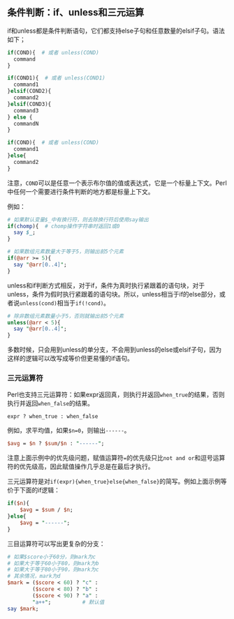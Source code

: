 ## 条件判断：if、unless和三元运算

if和unless都是条件判断语句，它们都支持else子句和任意数量的elsif子句。语法如下；
```perl
if(COND){  # 或者 unless(COND)
  command
}

if(COND1){  # 或者 unless(COND1)
  command1
}elsif(COND2){
  command2
}elsif(COND3){
  command3
} else {
  commandN
}

if(COND){  # 或者 unless(COND)
  command1
}else{
  command2
}
```

注意，`COND`可以是任意一个表示布尔值的值或表达式，它是一个标量上下文。Perl中任何一个需要进行条件判断的地方都是标量上下文。

例如：

```perl
# 如果默认变量$_中有换行符，则去除换行符后使用say输出
if(chomp){  # chomp操作字符串时返回1或0
  say $_;
}

# 如果数组元素数量大于等于5，则输出前5个元素
if(@arr >= 5){
  say "@arr[0..4]";
}
```

unless和if判断方式相反，对于if，条件为真时执行紧跟着的语句块，对于unless，条件为假时执行紧跟着的语句块。所以，unless相当于if的else部分，或者说`unless(cond)`相当于`if(!cond)`。

```perl
# 除非数组元素数量小于5，否则就输出前5个元素
unless(@arr < 5){
  say "@arr[0..4]";
}
```

多数时候，只会用到unless的单分支，不会用到unless的else或elsif子句，因为这样的逻辑可以改写成等价但更易懂的if语句。

### 三元运算符

Perl也支持三元运算符：如果expr返回真，则执行并返回`when_true`的结果，否则执行并返回`when_false`的结果。
```
expr ? when_true : when_false
```

例如，求平均值，如果`$n=0`，则输出`------`。

```perl
$avg = $n ? $sum/$n : "------";
```

注意上面示例中的优先级问题，赋值运算符`=`的优先级只比`not and or`和逗号运算符的优先级高，因此赋值操作几乎总是在最后才执行。

三元运算符是对`if(expr){when_true}else{when_false}`的简写。例如上面示例等价于下面的if逻辑：

```perl
if($n){
    $avg = $sum / $n;
}else{
    $avg = "------";
}
```
三目运算符可以写出更复杂的分支：
```perl
# 如果$score小于60分，则mark为c
# 如果大于等于60小于80，则mark为b
# 如果大于等于80小于90，则mark为c
# 其余情况，mark为d
$mark = ($score < 60) ? "c" : 
        ($score < 80) ? "b" : 
        ($score < 90) ? "a" : 
        "a++";          # 默认值
say $mark;
```